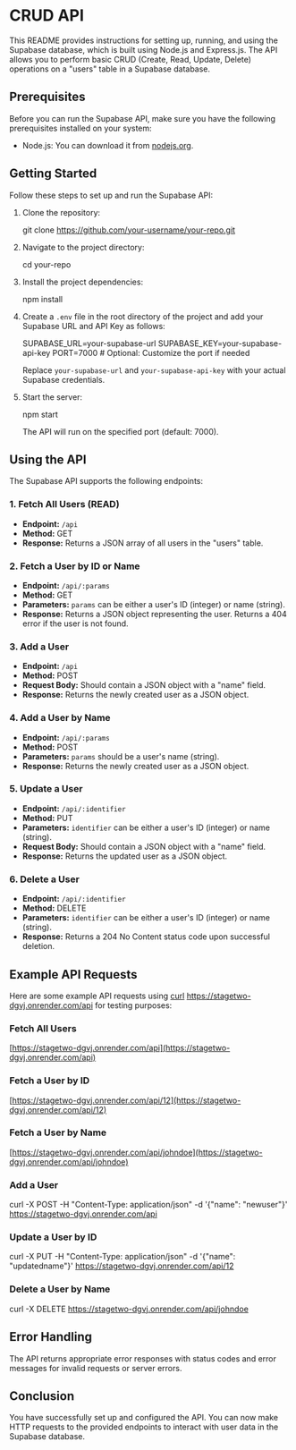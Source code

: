 # CRUD API 

This README provides instructions for setting up, running, and using the Supabase database, which is built using Node.js and Express.js. The API allows you to perform basic CRUD (Create, Read, Update, Delete) operations on a "users" table in a Supabase database.

## Prerequisites

Before you can run the Supabase API, make sure you have the following prerequisites installed on your system:

- Node.js: You can download it from [nodejs.org](https://nodejs.org/).

## Getting Started

Follow these steps to set up and run the Supabase API:

1. Clone the repository:

   git clone https://github.com/your-username/your-repo.git

2. Navigate to the project directory:

   cd your-repo

3. Install the project dependencies:

   npm install

4. Create a `.env` file in the root directory of the project and add your Supabase URL and API Key as follows:

   SUPABASE_URL=your-supabase-url
   SUPABASE_KEY=your-supabase-api-key
   PORT=7000 # Optional: Customize the port if needed

   Replace `your-supabase-url` and `your-supabase-api-key` with your actual Supabase credentials.

5. Start the server:

   npm start

   The API will run on the specified port (default: 7000).

## Using the API

The Supabase API supports the following endpoints:

### 1. Fetch All Users (READ)

- **Endpoint:** `/api`
- **Method:** GET
- **Response:** Returns a JSON array of all users in the "users" table.

### 2. Fetch a User by ID or Name

- **Endpoint:** `/api/:params`
- **Method:** GET
- **Parameters:** `params` can be either a user's ID (integer) or name (string).
- **Response:** Returns a JSON object representing the user. Returns a 404 error if the user is not found.

### 3. Add a User

- **Endpoint:** `/api`
- **Method:** POST
- **Request Body:** Should contain a JSON object with a "name" field.
- **Response:** Returns the newly created user as a JSON object.

### 4. Add a User by Name

- **Endpoint:** `/api/:params`
- **Method:** POST
- **Parameters:** `params` should be a user's name (string).
- **Response:** Returns the newly created user as a JSON object.

### 5. Update a User

- **Endpoint:** `/api/:identifier`
- **Method:** PUT
- **Parameters:** `identifier` can be either a user's ID (integer) or name (string).
- **Request Body:** Should contain a JSON object with a "name" field.
- **Response:** Returns the updated user as a JSON object.

### 6. Delete a User

- **Endpoint:** `/api/:identifier`
- **Method:** DELETE
- **Parameters:** `identifier` can be either a user's ID (integer) or name (string).
- **Response:** Returns a 204 No Content status code upon successful deletion.

## Example API Requests

Here are some example API requests using [curl](https://stagetwo-dgvj.onrender.com/api) https://stagetwo-dgvj.onrender.com/api for testing purposes:

### Fetch All Users
[https://stagetwo-dgvj.onrender.com/api](https://stagetwo-dgvj.onrender.com/api)

### Fetch a User by ID
[https://stagetwo-dgvj.onrender.com/api/12](https://stagetwo-dgvj.onrender.com/api/12)

### Fetch a User by Name
[https://stagetwo-dgvj.onrender.com/api/johndoe](https://stagetwo-dgvj.onrender.com/api/johndoe)

### Add a User


curl -X POST -H "Content-Type: application/json" -d '{"name": "newuser"}' https://stagetwo-dgvj.onrender.com/api


### Update a User by ID


curl -X PUT -H "Content-Type: application/json" -d '{"name": "updatedname"}' https://stagetwo-dgvj.onrender.com/api/12


### Delete a User by Name


curl -X DELETE https://stagetwo-dgvj.onrender.com/api/johndoe


## Error Handling

The API returns appropriate error responses with status codes and error messages for invalid requests or server errors.
## Conclusion

You have successfully set up and configured the API. You can now make HTTP requests to the provided endpoints to interact with user data in the Supabase database.
